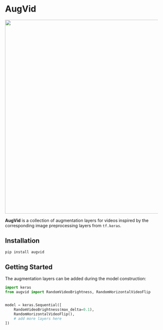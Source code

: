 # AugVid

<img src="assets/demo.gif" width="640" />

**AugVid** is a collection of augmentation layers for videos inspired by the corresponding image preprocessing layers from `tf.keras`. 

## Installation

```bash
pip install augvid
```

## Getting Started

The augmentation layers can be added during the model construction:

```python
import keras
from augvid import RandomVideoBrightness, RandomHorizontalVideoFlip


model = keras.Sequential([
    RandomVideoBrightness(max_delta=0.1),
    RandomHorizontalVideoFlip(),
    # add more layers here
])
```

